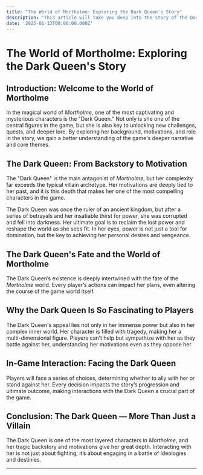 ```yaml
---
title: "The World of Mortholme: Exploring the Dark Queen's Story"
description: "This article will take you deep into the story of the Dark Queen in Mortholme, exploring her background, motivations, and importance in the game world."
date: '2025-01-13T00:00:00.000Z'
---
```


# The World of Mortholme: Exploring the Dark Queen's Story

## Introduction: Welcome to the World of Mortholme

In the magical world of *Mortholme*, one of the most captivating and mysterious characters is the "Dark Queen." Not only is she one of the central figures in the game, but she is also key to unlocking new challenges, quests, and deeper lore. By exploring her background, motivations, and role in the story, we gain a better understanding of the game's deeper narrative and core themes.

## The Dark Queen: From Backstory to Motivation

The "Dark Queen" is the main antagonist of *Mortholme*, but her complexity far exceeds the typical villain archetype. Her motivations are deeply tied to her past, and it is this depth that makes her one of the most compelling characters in the game.

The Dark Queen was once the ruler of an ancient kingdom, but after a series of betrayals and her insatiable thirst for power, she was corrupted and fell into darkness. Her ultimate goal is to reclaim the lost power and reshape the world as she sees fit. In her eyes, power is not just a tool for domination, but the key to achieving her personal desires and vengeance.

## The Dark Queen's Fate and the World of Mortholme

The Dark Queen’s existence is deeply intertwined with the fate of the *Mortholme* world. Every player’s actions can impact her plans, even altering the course of the game world itself.

## Why the Dark Queen Is So Fascinating to Players

The Dark Queen's appeal lies not only in her immense power but also in her complex inner world. Her character is filled with tragedy, making her a multi-dimensional figure. Players can’t help but sympathize with her as they battle against her, understanding her motivations even as they oppose her.

## In-Game Interaction: Facing the Dark Queen

Players will face a series of choices, determining whether to ally with her or stand against her. Every decision impacts the story’s progression and ultimate outcome, making interactions with the Dark Queen a crucial part of the game.

## Conclusion: The Dark Queen — More Than Just a Villain

The Dark Queen is one of the most layered characters in *Mortholme*, and her tragic backstory and motivations give her great depth. Interacting with her is not just about fighting; it’s about engaging in a battle of ideologies and destinies.

---
